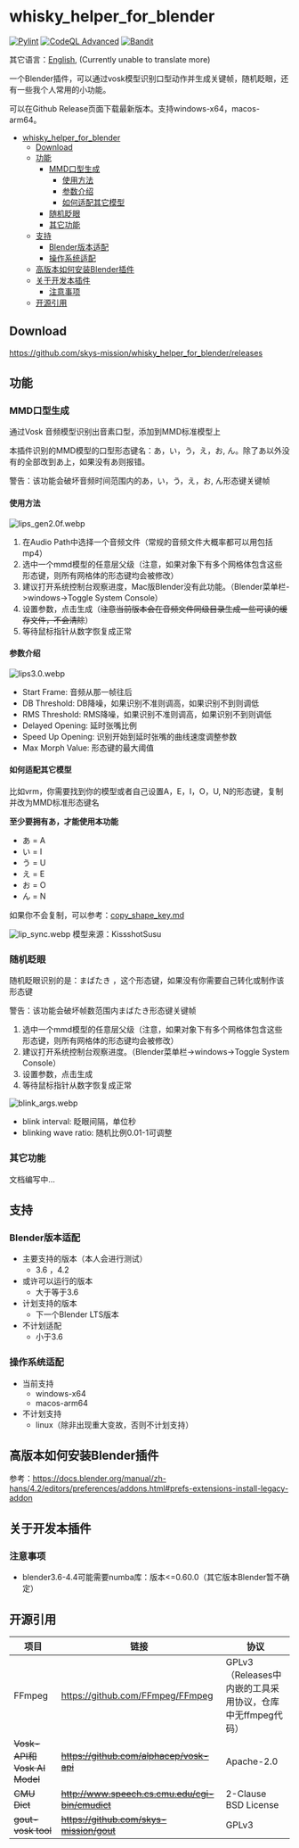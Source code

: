 # whisky_helper_for_blender

[![Pylint](https://github.com/skys-mission/whisky_helper_for_blender/actions/workflows/pylint.yml/badge.svg?branch=main)](https://github.com/skys-mission/whisky_helper_for_blender/actions/workflows/pylint.yml)
[![CodeQL Advanced](https://github.com/skys-mission/whisky_helper_for_blender/actions/workflows/codeql.yml/badge.svg?branch=main)](https://github.com/skys-mission/whisky_helper_for_blender/actions/workflows/codeql.yml)
[![Bandit](https://github.com/skys-mission/whisky_helper_for_blender/actions/workflows/bandit.yml/badge.svg)](https://github.com/skys-mission/whisky_helper_for_blender/actions/workflows/bandit.yml)

其它语言：[English](README.md), (Currently unable to translate more)

一个Blender插件，可以通过vosk模型识别口型动作并生成关键帧，随机眨眼，还有一些我个人常用的小功能。

可以在Github Release页面下载最新版本。支持windows-x64，macos-arm64。


<!-- TOC -->
* [whisky_helper_for_blender](#whisky_helper_for_blender)
  * [Download](#download)
  * [功能](#功能)
    * [MMD口型生成](#mmd口型生成)
      * [使用方法](#使用方法)
      * [参数介绍](#参数介绍)
      * [如何适配其它模型](#如何适配其它模型)
    * [随机眨眼](#随机眨眼)
    * [其它功能](#其它功能)
  * [支持](#支持)
    * [Blender版本适配](#blender版本适配)
    * [操作系统适配](#操作系统适配)
  * [高版本如何安装Blender插件](#高版本如何安装blender插件)
  * [关于开发本插件](#关于开发本插件)
    * [注意事项](#注意事项)
  * [开源引用](#开源引用)
<!-- TOC -->

## Download

https://github.com/skys-mission/whisky_helper_for_blender/releases

## 功能

### MMD口型生成

通过Vosk 音频模型识别出音素口型，添加到MMD标准模型上

本插件识别的MMD模型的口型形态键名：あ，い，う，え，お, ん。除了あ以外没有的全部改到あ上，如果没有あ则报错。

警告：该功能会破坏音频时间范围内的あ，い，う，え，お, ん形态键关键帧

#### 使用方法

![lips_gen2.0f.webp](.img/lips_gen2.0f.webp)

1. 在Audio Path中选择一个音频文件（常规的音频文件大概率都可以用包括mp4）
2. 选中一个mmd模型的任意层父级（注意，如果对象下有多个网格体包含这些形态键，则所有网格体的形态键均会被修改）
3. 建议打开系统控制台观察进度，Mac版Blender没有此功能。（Blender菜单栏->windows->Toggle System Console）
4. 设置参数，点击生成（~~注意当前版本会在音频文件同级目录生成一些可读的缓存文件，不会清除~~）
5. 等待鼠标指针从数字恢复成正常

#### 参数介绍

![lips3.0.webp](.img/lips3.0.webp)

- Start Frame: 音频从那一帧往后
- DB Threshold: DB降噪，如果识别不准则调高，如果识别不到则调低
- RMS Threshold: RMS降噪，如果识别不准则调高，如果识别不到则调低
- Delayed Opening: 延时张嘴比例
- Speed Up Opening: 识别开始到延时张嘴的曲线速度调整参数
- Max Morph Value: 形态键的最大阈值

#### 如何适配其它模型

比如vrm，你需要找到你的模型或者自己设置A，E，I，O，U, N的形态键，复制并改为MMD标准形态键名

**至少要拥有あ，才能使用本功能**

- あ = A
- い = I
- う = U
- え = E
- お = O
- ん = N

如果你不会复制，可以参考：[copy_shape_key.md](docs/copy_shape_key.md)

![lip_sync.webp](.img/lip_sync.webp)
模型来源：KissshotSusu

### 随机眨眼

随机眨眼识别的是：まばたき ，这个形态键，如果没有你需要自己转化或制作该形态键

警告：该功能会破坏帧数范围内まばたき形态键关键帧

1. 选中一个mmd模型的任意层父级（注意，如果对象下有多个网格体包含这些形态键，则所有网格体的形态键均会被修改）
2. 建议打开系统控制台观察进度。（Blender菜单栏->windows->Toggle System Console）
3. 设置参数，点击生成
4. 等待鼠标指针从数字恢复成正常

![blink_args.webp](.img/blink_args.webp)

- blink interval: 眨眼间隔，单位秒
- blinking wave ratio: 随机比例0.01-1可调整

### 其它功能

文档编写中...

## 支持

### Blender版本适配

- 主要支持的版本（本人会进行测试）
    - 3.6 ，4.2
- 或许可以运行的版本
    - 大于等于3.6
- 计划支持的版本
    - 下一个Blender LTS版本
- 不计划适配
    - 小于3.6

### 操作系统适配

- 当前支持
    - windows-x64
    - macos-arm64
- 不计划支持
    - linux（除非出现重大变故，否则不计划支持）

## 高版本如何安装Blender插件

参考：https://docs.blender.org/manual/zh-hans/4.2/editors/preferences/addons.html#prefs-extensions-install-legacy-addon

## 关于开发本插件

### 注意事项

- blender3.6-4.4可能需要numba库：版本<=0.60.0（其它版本Blender暂不确定）

## 开源引用

| 项目                         | 链接                                               | 协议                                     |
|----------------------------|--------------------------------------------------|----------------------------------------|
| FFmpeg                     | https://github.com/FFmpeg/FFmpeg                 | GPLv3（Releases中内嵌的工具采用协议，仓库中无ffmpeg代码） |
| ~~Vosk-API和Vosk AI Model~~ | ~~https://github.com/alphacep/vosk-api~~         | Apache-2.0                             |
| ~~CMU Dict~~               | ~~http://www.speech.cs.cmu.edu/cgi-bin/cmudict~~ | 2-Clause BSD License                   |
| ~~gout-vosk tool~~         | ~~https://github.com/skys-mission/gout~~         | GPLv3                                  |
